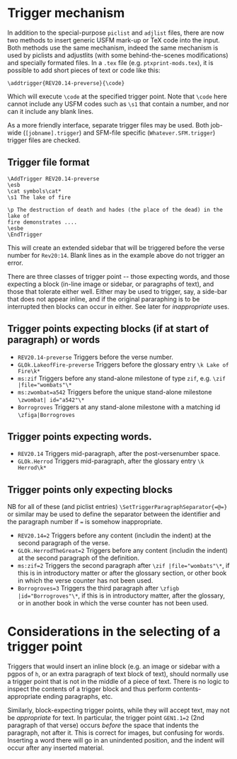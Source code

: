 # Trigger mechanism

In addition to the special-purpose `piclist` and `adjlist` files, there are now
two methods to insert generic USFM mark-up or TeX code into the input.  Both
methods use the same mechanism, indeed the same mechanism is used by piclists
and adjustlits (with some behind-the-scenes modifications) and specially
formated files. In a `.tex` file (e.g. `ptxprint-mods.tex`), it is possible to add
short pieces of text or code like this:

```\addtrigger{REV20.14-preverse}{\code}```

Which will execute `\code` at the specified trigger point. Note that `\code` here cannot 
include any USFM codes such as `\s1` that contain a number, and nor can it
include any blank lines.

As a more friendly interface, separate trigger files  may be used.  Both job-wide 
(```[jobname].trigger```) and SFM-file specific (```Whatever.SFM.trigger```) 
trigger files are checked.

##  Trigger file format 
``` 
\AddTrigger REV20.14-preverse
\esb
\cat symbols\cat*
\s1 The lake of fire

\p The destruction of death and hades (the place of the dead) in the lake of
fire demonstrates ....
\esbe
\EndTrigger
```

This will create an extended sidebar that will be triggered before the verse
number for `Rev20:14`. Blank lines as in the example above do not trigger an error.

There are three classes of trigger point -- those expecting words, and those expecting 
a block (in-line image or sidebar, or paragraphs of text), and those that
tolerate either well. Either may be used to trigger, say, a side-bar that does
not appear inline, and if the original pararaphing is to be interrupted then
blocks can occur in either.  See later for *inappropriate* uses.


## Trigger points expecting blocks (if at start of paragraph) or words
* ```REV20.14-preverse``` Triggers before the verse number. 
* ```GLOk.LakeofFire-preverse``` Triggers before the glossary entry ```\k Lake of Fire\k*```
* ```ms:zif```	Triggers before any stand-alone milestone  of type ```zif```, e.g.  ```\zif |file="wombats"\*```
* ```ms:zwombat=a542``` Triggers before the unique stand-alone milestone ```\zwombat| id="a542"\*```
* ```Borrogroves``` Triggers at any stand-alone milestone with a matching  id ```\zfiga|Borrogroves```

## Trigger points expecting words.

* ```REV20.14``` Triggers mid-paragraph, after the post-versenumber space.
* ```GLOk.Herrod``` Triggers mid-paragraph, after the glossary entry ```\k Herrod\k*```

## Trigger points only expecting blocks 
NB for all of these (and piclist entries) ```\SetTriggerParagraphSeparator{=@=}``` or similar may be used to define the
separator between the identifier and the paragraph number if ```=``` is somehow inappropriate.

* ```REV20.14=2``` Triggers before any content (includin the indent) at the second paragraph of the verse.
* ```GLOk.HerrodTheGreat=2``` Triggers before any content (includin the indent) at the second paragraph of the definition.
* ```ms:zif=2``` Triggers the second paragraph after ```\zif |file="wombats"\*```, if this is in introductory matter or 
after the glossary section, or other book in which the verse counter has not been used.
* ```Borrogroves=3``` Triggers the third paragraph after ```\zfigb |id="Borrogroves"\*```, if this is in introductory matter, after 
the glossary, or in another book in which the verse counter has not been used.


# Considerations in the selecting of a trigger point

Triggers that would insert an inline block (e.g. an image or sidebar with a
pgpos of `h`, or an extra paragraph of text block of text), should 
normally use a trigger point that is not in the middle of a piece of text. 
There is no logic to inspect the contents of a trigger block and thus 
perform contents-appropriate ending paragraphs, etc. 

Similarly, block-expecting trigger points, while they will accept text, may not
be *appropriate* for text. In particular, the trigger point `GEN1.1=2` (2nd
paragraph of that verse) occurs *before* the space that indents the paragraph,
not after it.  This is correct for images, but confusing for words. Inserting a
word there will go in an unindented position, and the indent will occur after
any inserted material. 





